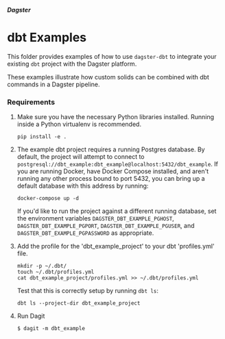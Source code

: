 **_Dagster_**

# dbt Examples

This folder provides examples of how to use `dagster-dbt` to integrate your existing `dbt` project
with the Dagster platform.

These examples illustrate how custom solids can be combined with dbt commands in a Dagster
pipeline.

### Requirements

1. Make sure you have the necessary Python libraries installed. Running inside a Python virtualenv
   is recommended.
   
   ```
   pip install -e .
   ```

2. The example dbt project requires a running Postgres database. By default, the project will
   attempt to connect to `postgresql://dbt_example:dbt_example@localhost:5432/dbt_example`.
   If you are running Docker, have Docker Compose installed, and aren't running any other process
   bound to port 5432, you can bring up a default database with this address by running:
   
   ```
   docker-compose up -d
   ```

   If you'd like to run the project against a different running database, set the environment
   variables `DAGSTER_DBT_EXAMPLE_PGHOST`, `DAGSTER_DBT_EXAMPLE_PGPORT`,
   `DAGSTER_DBT_EXAMPLE_PGUSER`, and `DAGSTER_DBT_EXAMPLE_PGPASSWORD` as appropriate. 

3. Add the profile for the 'dbt_example_project' to your dbt 'profiles.yml' file.

   ```
   mkdir -p ~/.dbt/
   touch ~/.dbt/profiles.yml
   cat dbt_example_project/profiles.yml >> ~/.dbt/profiles.yml
   ```

   Test that this is correctly setup by running `dbt ls`:

   ```
   dbt ls --project-dir dbt_example_project
   ```


4. Run Dagit

   ```
   $ dagit -m dbt_example
   ```
